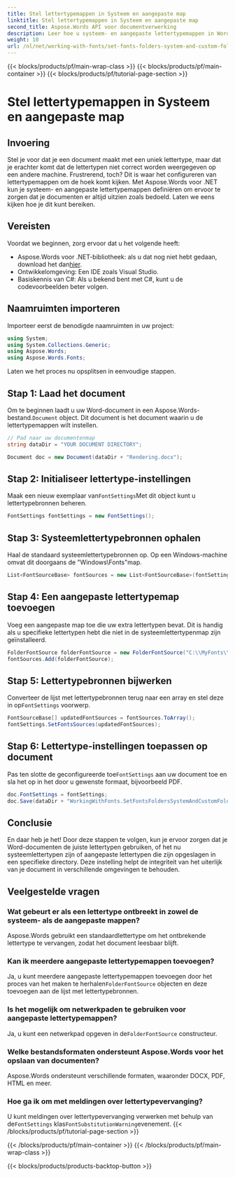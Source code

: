 ```yaml
---
title: Stel lettertypemappen in Systeem en aangepaste map
linktitle: Stel lettertypemappen in Systeem en aangepaste map
second_title: Aspose.Words API voor documentverwerking
description: Leer hoe u systeem- en aangepaste lettertypemappen in Word-documenten instelt met Aspose.Words voor .NET, zodat uw documenten correct worden weergegeven in verschillende omgevingen.
weight: 10
url: /nl/net/working-with-fonts/set-fonts-folders-system-and-custom-folder/
---
```


{{< blocks/products/pf/main-wrap-class >}}
{{< blocks/products/pf/main-container >}}
{{< blocks/products/pf/tutorial-page-section >}}

# Stel lettertypemappen in Systeem en aangepaste map

## Invoering

Stel je voor dat je een document maakt met een uniek lettertype, maar dat je erachter komt dat de lettertypen niet correct worden weergegeven op een andere machine. Frustrerend, toch? Dit is waar het configureren van lettertypemappen om de hoek komt kijken. Met Aspose.Words voor .NET kun je systeem- en aangepaste lettertypemappen definiëren om ervoor te zorgen dat je documenten er altijd uitzien zoals bedoeld. Laten we eens kijken hoe je dit kunt bereiken.

## Vereisten

Voordat we beginnen, zorg ervoor dat u het volgende heeft:

-  Aspose.Words voor .NET-bibliotheek: als u dat nog niet hebt gedaan, download het dan[hier](https://releases.aspose.com/words/net/).
- Ontwikkelomgeving: Een IDE zoals Visual Studio.
- Basiskennis van C#: Als u bekend bent met C#, kunt u de codevoorbeelden beter volgen.

## Naamruimten importeren

Importeer eerst de benodigde naamruimten in uw project:

```csharp
using System;
using System.Collections.Generic;
using Aspose.Words;
using Aspose.Words.Fonts;
```

Laten we het proces nu opsplitsen in eenvoudige stappen.

## Stap 1: Laad het document

 Om te beginnen laadt u uw Word-document in een Aspose.Words-bestand.`Document` object. Dit document is het document waarin u de lettertypemappen wilt instellen.

```csharp
// Pad naar uw documentenmap
string dataDir = "YOUR DOCUMENT DIRECTORY";

Document doc = new Document(dataDir + "Rendering.docx");
```

## Stap 2: Initialiseer lettertype-instellingen

 Maak een nieuw exemplaar van`FontSettings`Met dit object kunt u lettertypebronnen beheren.

```csharp
FontSettings fontSettings = new FontSettings();
```

## Stap 3: Systeemlettertypebronnen ophalen

Haal de standaard systeemlettertypebronnen op. Op een Windows-machine omvat dit doorgaans de "Windows\Fonts\"map.

```csharp
List<FontSourceBase> fontSources = new List<FontSourceBase>(fontSettings.GetFontsSources());
```

## Stap 4: Een aangepaste lettertypemap toevoegen

Voeg een aangepaste map toe die uw extra lettertypen bevat. Dit is handig als u specifieke lettertypen hebt die niet in de systeemlettertypenmap zijn geïnstalleerd.

```csharp
FolderFontSource folderFontSource = new FolderFontSource("C:\\MyFonts\\", true);
fontSources.Add(folderFontSource);
```

## Stap 5: Lettertypebronnen bijwerken

 Converteer de lijst met lettertypebronnen terug naar een array en stel deze in op`FontSettings` voorwerp.

```csharp
FontSourceBase[] updatedFontSources = fontSources.ToArray();
fontSettings.SetFontsSources(updatedFontSources);
```

## Stap 6: Lettertype-instellingen toepassen op document

 Pas ten slotte de geconfigureerde toe`FontSettings` aan uw document toe en sla het op in het door u gewenste formaat, bijvoorbeeld PDF.

```csharp
doc.FontSettings = fontSettings;
doc.Save(dataDir + "WorkingWithFonts.SetFontsFoldersSystemAndCustomFolder.pdf");
```

## Conclusie

En daar heb je het! Door deze stappen te volgen, kun je ervoor zorgen dat je Word-documenten de juiste lettertypen gebruiken, of het nu systeemlettertypen zijn of aangepaste lettertypen die zijn opgeslagen in een specifieke directory. Deze instelling helpt de integriteit van het uiterlijk van je document in verschillende omgevingen te behouden.

## Veelgestelde vragen

### Wat gebeurt er als een lettertype ontbreekt in zowel de systeem- als de aangepaste mappen?

Aspose.Words gebruikt een standaardlettertype om het ontbrekende lettertype te vervangen, zodat het document leesbaar blijft.

### Kan ik meerdere aangepaste lettertypemappen toevoegen?

 Ja, u kunt meerdere aangepaste lettertypemappen toevoegen door het proces van het maken te herhalen`FolderFontSource` objecten en deze toevoegen aan de lijst met lettertypebronnen.

### Is het mogelijk om netwerkpaden te gebruiken voor aangepaste lettertypemappen?

 Ja, u kunt een netwerkpad opgeven in de`FolderFontSource` constructeur.

### Welke bestandsformaten ondersteunt Aspose.Words voor het opslaan van documenten?

Aspose.Words ondersteunt verschillende formaten, waaronder DOCX, PDF, HTML en meer.

### Hoe ga ik om met meldingen over lettertypevervanging?

 U kunt meldingen over lettertypevervanging verwerken met behulp van de`FontSettings` klas`FontSubstitutionWarning`evenement.
{{< /blocks/products/pf/tutorial-page-section >}}

{{< /blocks/products/pf/main-container >}}
{{< /blocks/products/pf/main-wrap-class >}}

{{< blocks/products/products-backtop-button >}}
